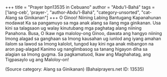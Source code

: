 +++
title = "Prayer bpn13535 in Cebuano"
author = "Abdu'l-Bahá"
tags = ['lang-ceb', 'prayer-', "author-Abdu'l-Bahá", "category-unsorted", "cat-Alang sa Ginikanan"]
+++
O Ginoo! Niining Labing Bantugang Kapanahunan modawat Ka sa pangamuyo sa mga anak alang sa ilang mga ginikanan. Usa kini sa talagsaon ug walay kinutubang mga paghatag alang niining Panahona. Busa, O Ikaw nga maloloy-ong  Ginoo, dawata ang hangyo niining Imong alagad sa ganghaan sa Imong kausahan ug iunlod ang iyang amahan ilalom sa lawod sa Imong kalolot, tungod kay kini nga anak mibangon na aron pag-alagad Kanimo ug nanglimbasog sa tanang higayon diha sa alagian sa Imong gugma. Sa pagkamatuod, Ikaw ang Maghahatag, ang Tigpasaylo ug ang Maloloy-on!

(Source category: Alang sa Ginikanan)
(Bahaiprayers.net ID: 13535)
